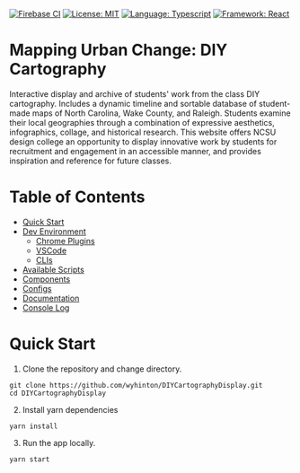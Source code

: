 [![Firebase CI](https://github.com/wyhinton/DIYCartographyDisplay/actions/workflows/firebase.js.yml/badge.svg)](https://github.com/wyhinton/DIYCartographyDisplay/actions/workflows/firebase.js.yml/badge.svg)
[![License: MIT](https://img.shields.io/badge/License-MIT-yellow.svg)](https://opensource.org/licenses/MIT)
[![Language: Typescript](https://badges.aleen42.com/src/typescript.svg)](https://badges.aleen42.com/src/typescript.svg)
[![Framework: React](https://badges.aleen42.com/src/react.svg)](https://badges.aleen42.com/src/react.svg)

# Mapping Urban Change: DIY Cartography

Interactive display and archive of students' work from the class DIY cartography. Includes a dynamic timeline and sortable database of student-made maps of North Carolina, Wake County, and Raleigh.
Students examine their local geographies through a combination of expressive aesthetics, infographics, collage, and historical research.
This website offers NCSU design college an opportunity to display innovative work by students for recruitment and engagement in an accessible manner, and provides
inspiration and reference for future classes.

# Table of Contents

- [Quick Start](#quick-start)
- [Dev Environment](#dev-environment)
  - [Chrome Plugins](#chrome-plugins)
  - [VSCode](#vs-code)
  - [CLIs](#clis)
- [Available Scripts](#available-scripts)
- [Components](#components)
- [Configs](#configs)
- [Documentation](#documentation)
- [Console Log](#console-logs)

# Quick Start

1. Clone the repository and change directory.

```
git clone https://github.com/wyhinton/DIYCartographyDisplay.git
cd DIYCartographyDisplay
```

2. Install yarn dependencies

```
yarn install
```

3. Run the app locally.

```
yarn start
```
